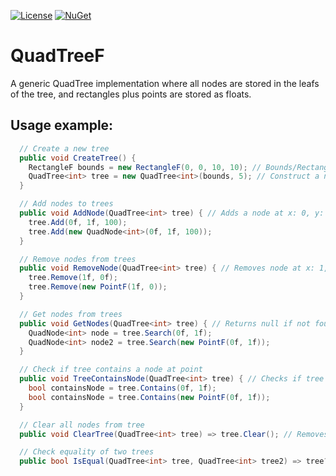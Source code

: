 [![License](https://img.shields.io/github/license/tonnesr/QuadTreeF?color=blue)](https://opensource.org/licenses/MIT)
[![NuGet](https://img.shields.io/nuget/v/Tonnes.QuadTreeF)](https://www.nuget.org/packages/Tonnes.QuadTreeF/)

# QuadTreeF
A generic QuadTree implementation where all nodes are stored in the leafs of the tree, and rectangles plus points are stored as floats.

## Usage example:

```c#
  // Create a new tree
  public void CreateTree() {
    RectangleF bounds = new RectangleF(0, 0, 10, 10); // Bounds/Rectangle of tree
    QuadTree<int> tree = new QuadTree<int>(bounds, 5); // Construct a new QuadTree instance with (0, 0, 10, 10) bounds and max 5 nodes per leaf
  }

  // Add nodes to trees
  public void AddNode(QuadTree<int> tree) { // Adds a node at x: 0, y: 1 with value 100
    tree.Add(0f, 1f, 100); 
    tree.Add(new QuadNode<int>(0f, 1f, 100));
  }

  // Remove nodes from trees
  public void RemoveNode(QuadTree<int> tree) { // Removes node at x: 1, y: 0
    tree.Remove(1f, 0f);
    tree.Remove(new PointF(1f, 0));
  }

  // Get nodes from trees
  public void GetNodes(QuadTree<int> tree) { // Returns null if not found
    QuadNode<int> node = tree.Search(0f, 1f); 
    QuadNode<int> node2 = tree.Search(new PointF(0f, 1f));
  }

  // Check if tree contains a node at point
  public void TreeContainsNode(QuadTree<int> tree) { // Checks if tree contains a note at point x: 0, y: 1
    bool containsNode = tree.Contains(0f, 1f); 
    bool containsNode = tree.Contains(new PointF(0f, 1f));
  }

  // Clear all nodes from tree
  public void ClearTree(QuadTree<int> tree) => tree.Clear(); // Removes all nodes and leafs/branches in tree. Root bounds and max nodes remains.

  // Check equality of two trees
  public bool IsEqual(QuadTree<int> tree, QuadTree<int> tree2) => tree?.Equals(tree2) ?? false;
```
